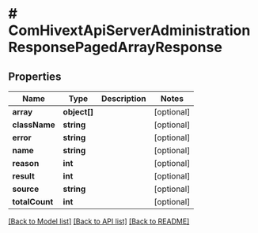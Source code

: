 # # ComHivextApiServerAdministrationResponsePagedArrayResponse

## Properties

Name | Type | Description | Notes
------------ | ------------- | ------------- | -------------
**array** | **object[]** |  | [optional]
**className** | **string** |  | [optional]
**error** | **string** |  | [optional]
**name** | **string** |  | [optional]
**reason** | **int** |  | [optional]
**result** | **int** |  | [optional]
**source** | **string** |  | [optional]
**totalCount** | **int** |  | [optional]

[[Back to Model list]](../../README.md#models) [[Back to API list]](../../README.md#endpoints) [[Back to README]](../../README.md)
